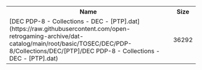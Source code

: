 <table>
<tr><th>Name</th><th>Size</th></tr>
<tr><td>
[DEC PDP-8 - Collections - DEC - [PTP].dat](https://raw.githubusercontent.com/open-retrogaming-archive/dat-catalog/main/root/basic/TOSEC/DEC/PDP-8/Collections/DEC/[PTP]/DEC PDP-8 - Collections - DEC - [PTP].dat)
</td><td>36292</td></tr>
</table>
